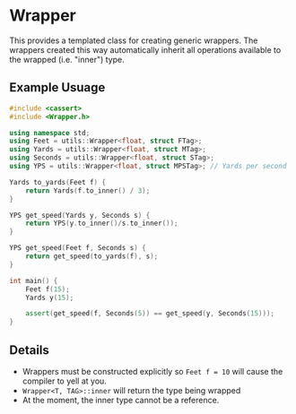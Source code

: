 # Wrapper

This provides a templated class for creating generic wrappers. The wrappers created this way automatically inherit all operations available to the wrapped (i.e. "inner") type.

## Example Usuage
```C++
#include <cassert>
#include <Wrapper.h>

using namespace std;
using Feet = utils::Wrapper<float, struct FTag>;
using Yards = utils::Wrapper<float, struct MTag>;
using Seconds = utils::Wrapper<float, struct STag>;
using YPS = utils::Wrapper<float, struct MPSTag>; // Yards per second

Yards to_yards(Feet f) {
    return Yards(f.to_inner() / 3);
}

YPS get_speed(Yards y, Seconds s) {
    return YPS(y.to_inner()/s.to_inner());
}

YPS get_speed(Feet f, Seconds s) {
    return get_speed(to_yards(f), s);
}

int main() {
    Feet f(15);
    Yards y(15);

    assert(get_speed(f, Seconds(5)) == get_speed(y, Seconds(15)));
}
```

## Details
* Wrappers must be constructed explicitly so `Feet f = 10` will cause the compiler to yell at you.
* `Wrapper<T, TAG>::inner` will return the type being wrapped
* At the moment, the inner type cannot be a reference.
